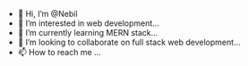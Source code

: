 - 👋 Hi, I’m @Nebil
- 👀 I’m interested in web development...
- 🌱 I’m currently learning MERN stack...
- 💞️ I’m looking to collaborate on full stack web development...
- 📫 How to reach me ...

<!---
NebilMuhe/NebilMuhe is a ✨ special ✨ repository because its `README.md` (this file) appears on your GitHub profile.
You can click the Preview link to take a look at your changes.
--->
